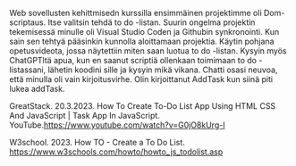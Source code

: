 Web sovellusten kehittmisedn kurssilla ensimmäinen projektimme oli Dom-scriptaus. Itse valitsin tehdä to do -listan. Suurin ongelma projektin tekemisessä minulle oli Visual Studio Coden ja Githubin synkronointi. Kun sain sen tehtyä pääsinkin kunnolla aloittamaan projektia. Käytin pohjana opetusvideota, jossa näytettiin miten saan luotua to do -listan. Kysyin myös ChatGPTltä apua, kun en saanut scriptiä ollenkaan toimimaan to do -listassani, lähetin koodini sille ja kysyin mikä vikana. Chatti osasi neuvoa, että minulla oli vain kirjoitusvirhe. Olin kirjoittanut AddTask kun siinä piti lukea addTask. 

GreatStack. 20.3.2023. How To Create To-Do List App Using HTML CSS And JavaScript | Task App In JavaScript. YouTube.https://www.youtube.com/watch?v=G0jO8kUrg-I

W3school. 2023. How TO - Create a To Do List. https://www.w3schools.com/howto/howto_js_todolist.asp
